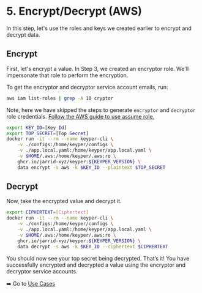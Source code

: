 # 5. Encrypt/Decrypt (AWS)

In this step, let's use the roles and keys we created earlier to encrypt and decrypt data.

## Encrypt

First, let's encrypt a value. In Step 3, we created an encryptor role. We'll impersonate that role to perform the encryption.

To get the encryptor and decryptor service account emails, run:

```sh {"id":"01J4NDP1WEQHH3EVT7F07407Q3"}
aws iam list-roles | grep -A 10 cryptor
```

Note, here we have skipped the steps to generate `encryptor` and `decryptor` role credentials. [Follow the AWS guide to use assume role.](https://docs.aws.amazon.com/sdkref/latest/guide/feature-assume-role-credentials.html)

```sh {"cwd":"../keyper","id":"01J4MXYXBCN2N9V13T17FZ9P95"}
export KEY_ID=[Key Id]
export TOP_SECRET=[Top Secret]
docker run -it --rm --name keyper-cli \
    -v ./configs:/home/keyper/configs \
    -v ./app.local.yaml:/home/keyper/app.local.yaml \
    -v $HOME/.aws:/home/keyper/.aws:ro \
    ghcr.io/jarrid-xyz/keyper:${KEYPER_VERSION} \
    data encrypt -s aws -k $KEY_ID --plaintext $TOP_SECRET
```

## Decrypt

Now, take the encrypted value and decrypt it.

```sh {"cwd":"../keyper","id":"01J4NN9DM4BKD4Q0A7N29AJHJF"}
export CIPHERTEXT=[Ciphertext]
docker run -it --rm --name keyper-cli \
    -v ./configs:/home/keyper/configs \
    -v ./app.local.yaml:/home/keyper/app.local.yaml \
    -v $HOME/.aws:/home/keyper/.aws:ro \
    ghcr.io/jarrid-xyz/keyper:${KEYPER_VERSION} \
    data decrypt -s aws -k $KEY_ID --ciphertext $CIPHERTEXT
```

You should now see your top secret being decrypted. That’s it! You have successfully encrypted and decrypted a value using the encryptor and decryptor service accounts.

➡️ Go to [Use Cases](../6-use-cases/README.md)

